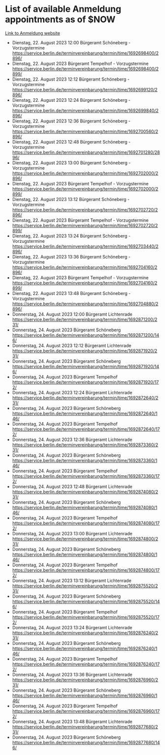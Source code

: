# List of available Anmeldung appointments as of $NOW
[Link to Anmeldung website](https://service.berlin.de/terminvereinbarung/termin/tag.php?termin=1&anliegen[]=120686&dienstleisterlist=122210,122217,327316,122219,327312,122227,327314,122231,327346,122243,327348,122254,122252,329742,122260,329745,122262,329748,122271,327278,122273,327274,122277,327276,330436,122280,327294,122282,327290,122284,327292,122291,327270,122285,327266,122286,327264,122296,327268,150230,329760,122297,327286,122294,327284,122312,329763,122314,329775,122304,327330,122311,327334,122309,327332,317869,122281,327352,122279,329772,122283,122276,327324,122274,327326,122267,329766,122246,327318,122251,327320,122257,327322,122208,327298,122226,327300&herkunft=http%3A%2F%2Fservice.berlin.de%2Fdienstleistung%2F120686%2F)
- Dienstag, 22. August 2023 12:00 Bürgeramt Schöneberg - Vorzugstermine https://service.berlin.de/terminvereinbarung/termin/time/1692698400/2896/
- Dienstag, 22. August 2023  Bürgeramt Tempelhof - Vorzugstermine https://service.berlin.de/terminvereinbarung/termin/time/1692698400/2899/
- Dienstag, 22. August 2023 12:12 Bürgeramt Schöneberg - Vorzugstermine https://service.berlin.de/terminvereinbarung/termin/time/1692699120/2896/
- Dienstag, 22. August 2023 12:24 Bürgeramt Schöneberg - Vorzugstermine https://service.berlin.de/terminvereinbarung/termin/time/1692699840/2896/
- Dienstag, 22. August 2023 12:36 Bürgeramt Schöneberg - Vorzugstermine https://service.berlin.de/terminvereinbarung/termin/time/1692700560/2896/
- Dienstag, 22. August 2023 12:48 Bürgeramt Schöneberg - Vorzugstermine https://service.berlin.de/terminvereinbarung/termin/time/1692701280/2896/
- Dienstag, 22. August 2023 13:00 Bürgeramt Schöneberg - Vorzugstermine https://service.berlin.de/terminvereinbarung/termin/time/1692702000/2896/
- Dienstag, 22. August 2023  Bürgeramt Tempelhof - Vorzugstermine https://service.berlin.de/terminvereinbarung/termin/time/1692702000/2899/
- Dienstag, 22. August 2023 13:12 Bürgeramt Schöneberg - Vorzugstermine https://service.berlin.de/terminvereinbarung/termin/time/1692702720/2896/
- Dienstag, 22. August 2023  Bürgeramt Tempelhof - Vorzugstermine https://service.berlin.de/terminvereinbarung/termin/time/1692702720/2899/
- Dienstag, 22. August 2023 13:24 Bürgeramt Schöneberg - Vorzugstermine https://service.berlin.de/terminvereinbarung/termin/time/1692703440/2896/
- Dienstag, 22. August 2023 13:36 Bürgeramt Schöneberg - Vorzugstermine https://service.berlin.de/terminvereinbarung/termin/time/1692704160/2896/
- Dienstag, 22. August 2023  Bürgeramt Tempelhof - Vorzugstermine https://service.berlin.de/terminvereinbarung/termin/time/1692704160/2899/
- Dienstag, 22. August 2023 13:48 Bürgeramt Schöneberg - Vorzugstermine https://service.berlin.de/terminvereinbarung/termin/time/1692704880/2896/
- Donnerstag, 24. August 2023 12:00 Bürgeramt Lichtenrade https://service.berlin.de/terminvereinbarung/termin/time/1692871200/231/
- Donnerstag, 24. August 2023  Bürgeramt Schöneberg https://service.berlin.de/terminvereinbarung/termin/time/1692871200/146/
- Donnerstag, 24. August 2023 12:12 Bürgeramt Lichtenrade https://service.berlin.de/terminvereinbarung/termin/time/1692871920/231/
- Donnerstag, 24. August 2023  Bürgeramt Schöneberg https://service.berlin.de/terminvereinbarung/termin/time/1692871920/146/
- Donnerstag, 24. August 2023  Bürgeramt Tempelhof https://service.berlin.de/terminvereinbarung/termin/time/1692871920/172/
- Donnerstag, 24. August 2023 12:24 Bürgeramt Lichtenrade https://service.berlin.de/terminvereinbarung/termin/time/1692872640/231/
- Donnerstag, 24. August 2023  Bürgeramt Schöneberg https://service.berlin.de/terminvereinbarung/termin/time/1692872640/146/
- Donnerstag, 24. August 2023  Bürgeramt Tempelhof https://service.berlin.de/terminvereinbarung/termin/time/1692872640/172/
- Donnerstag, 24. August 2023 12:36 Bürgeramt Lichtenrade https://service.berlin.de/terminvereinbarung/termin/time/1692873360/231/
- Donnerstag, 24. August 2023  Bürgeramt Schöneberg https://service.berlin.de/terminvereinbarung/termin/time/1692873360/146/
- Donnerstag, 24. August 2023  Bürgeramt Tempelhof https://service.berlin.de/terminvereinbarung/termin/time/1692873360/172/
- Donnerstag, 24. August 2023 12:48 Bürgeramt Lichtenrade https://service.berlin.de/terminvereinbarung/termin/time/1692874080/231/
- Donnerstag, 24. August 2023  Bürgeramt Schöneberg https://service.berlin.de/terminvereinbarung/termin/time/1692874080/146/
- Donnerstag, 24. August 2023  Bürgeramt Tempelhof https://service.berlin.de/terminvereinbarung/termin/time/1692874080/172/
- Donnerstag, 24. August 2023 13:00 Bürgeramt Lichtenrade https://service.berlin.de/terminvereinbarung/termin/time/1692874800/231/
- Donnerstag, 24. August 2023  Bürgeramt Schöneberg https://service.berlin.de/terminvereinbarung/termin/time/1692874800/146/
- Donnerstag, 24. August 2023  Bürgeramt Tempelhof https://service.berlin.de/terminvereinbarung/termin/time/1692874800/172/
- Donnerstag, 24. August 2023 13:12 Bürgeramt Lichtenrade https://service.berlin.de/terminvereinbarung/termin/time/1692875520/231/
- Donnerstag, 24. August 2023  Bürgeramt Schöneberg https://service.berlin.de/terminvereinbarung/termin/time/1692875520/146/
- Donnerstag, 24. August 2023  Bürgeramt Tempelhof https://service.berlin.de/terminvereinbarung/termin/time/1692875520/172/
- Donnerstag, 24. August 2023 13:24 Bürgeramt Lichtenrade https://service.berlin.de/terminvereinbarung/termin/time/1692876240/231/
- Donnerstag, 24. August 2023  Bürgeramt Schöneberg https://service.berlin.de/terminvereinbarung/termin/time/1692876240/146/
- Donnerstag, 24. August 2023  Bürgeramt Tempelhof https://service.berlin.de/terminvereinbarung/termin/time/1692876240/172/
- Donnerstag, 24. August 2023 13:36 Bürgeramt Lichtenrade https://service.berlin.de/terminvereinbarung/termin/time/1692876960/231/
- Donnerstag, 24. August 2023  Bürgeramt Schöneberg https://service.berlin.de/terminvereinbarung/termin/time/1692876960/146/
- Donnerstag, 24. August 2023  Bürgeramt Tempelhof https://service.berlin.de/terminvereinbarung/termin/time/1692876960/172/
- Donnerstag, 24. August 2023 13:48 Bürgeramt Lichtenrade https://service.berlin.de/terminvereinbarung/termin/time/1692877680/231/
- Donnerstag, 24. August 2023  Bürgeramt Schöneberg https://service.berlin.de/terminvereinbarung/termin/time/1692877680/146/
